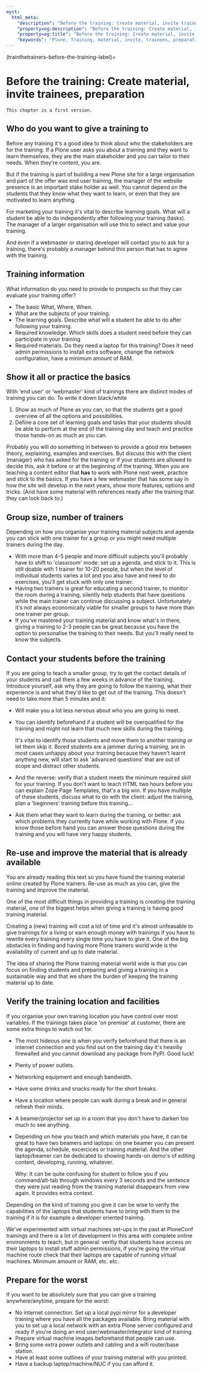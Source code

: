 ```yaml
---
myst:
  html_meta:
    "description": "Before the training: Create material, invite trainees, preparation"
    "property=og:description": "Before the training: Create material, invite trainees, preparation"
    "property=og:title": "Before the training: Create material, invite trainees, preparation"
    "keywords": "Plone, Training, material, invite, trainees, preparation"
---
```


(trainthetrainers-before-the-training-label)=

# Before the training: Create material, invite trainees, preparation

```{warning}
This chapter is a first version.
```

## Who do you want to give a training to

Before any training it's a good idea to think about who the stakeholders are for the training. If a Plone user asks you about a training and they want to learn themselves, they are the main stakeholder and you can tailor to their needs. When they're content, you are.

But if the training is part of building a new Plone site for a large organisation and part of the offer was end user training, the manager of the website presence is an important stake holder as well. You cannot depend on the students that they know what they want to learn, or even that they are motivated to learn anything.

For marketing your training it's vital to describe learning goals. What will a student be able to do independently after following your training (tasks). The manager of a larger organisation will use this to select and value your training.

And even if a webmaster or staring developer will contact you to ask for a training, there's probably a manager behind this person that has to agree with the training.

## Training information

What information do you need to provide to prospects so that they can evaluate your training offer?

- The basic What, Where, When.
- What are the subjects of your training.
- The learning goals. Describe what will a student be able to do after
  following your training.
- Required knowledge. Which skills does a student need before they can
  participate in your training
- Required materials. Do they need a laptop for this training? Does it need
  admin permissions to install extra software, change the network
  configuration, have a minimum amount of RAM.

## Show it all or practice the basics

With 'end user' or 'webmaster' kind of trainings there are distinct modes of training you can do. To write it down black/white

1. Show as much of Plone as you can, so that the students get a good overview of all the options and possibilities.
2. Define a core set of learning goals and tasks that your students should be able to perform at the end of the training day and teach and practice those hands-on as much as you can.

Probably you will do something in between to provide a good mix between theory, explaining, examples and exercises. But discuss this with the client (manager) who has asked for the training or if your students are allowed to decide this, ask it before or at the beginning of the training. When you are teaching a content editor that **has** to work with Plone next week, practice and stick to the basics. If you have a few webmaster that has some say in how the site will develop in the next years, show more features, options and tricks. (And have some material with references ready after the training that they can look back to.)

## Group size, number of trainers

Depending on how you organise your training material subjects and agenda you can stick with one trainer for a group or you might need multiple trainers during the day.

- With more than 4-5 people and more difficult subjects you'll probably have to
  shift to 'classroom' mode: set up a agenda, and stick to it. This is still
  doable with 1 trainer for 10-20 people, but when the level of individual
  students varies a lot and you also have and need to do exercises, you'll get
  stuck with only one trainer.
- Having two trainers is great for educating a second trainer, to monitor the
  room during a training, silently help students that have questions while the
  main trainer can continue discussing a subject. Unfortunately it's not always
  economically viable for smaller groups to have more than one trainer per group.
- If you've mastered your training material and know what's in there, giving a
  training to 2-3 people can be great because you have the option to
  personalise the training to their needs. But you'll really need to know the
  subjects.

## Contact your students before the training

If you are going to teach a smaller group, try to get the contact details of your students and call them a few weeks in advance of the training. Introduce yourself, ask why they are going to follow the training, what their experience is and what they'd like to get out of the training. This doesn't need to take more than 5 minutes and it:

- Will make you a lot less nervous about who you are going to meet.

- You can identify beforehand if a student will be overqualified for the
  training and might not learn that much new skills during the training.

  It's vital to identify those students and move them to another training or
  let them skip it. Bored students are a jammer during a training, are in most
  cases unhappy about your training because they haven't learnt anything new,
  will start to ask 'advanced questions' that are out of scope and distract
  other students.

- And the reverse: verify that a student meets the minimum required skill for
  your training. If you don't want to teach HTML two hours before you can
  explain Zope Page Templates, that's a big win. If you have multiple of these
  students, discuss what to do with the client: adjust the training, plan a
  'beginners' training before this training...

- Ask them what they want to learn during the training, or better: ask which
  problems they currently have while working with Plone. If you know those
  before hand you can answer those questions during the training and you will
  have very happy students.

## Re-use and improve the material that is already available

You are already reading this text so you have found the training material online created by Plone trainers. Re-use as much as you can, give the training and improve the material.

One of the most difficult things in providing a training is creating the training material, one of the biggest helps when giving a training is having good training material.

Creating a (new) training will cost a lot of time and it's almost unfeasable to give trainings for a living or earn enough money with trainings if you have to rewrite every training every single time you have to give it. One of the big obstacles in finding and having more Plone trainers world wide is the availability of current and up to date material.

The idea of sharing the Plone training material world wide is that you can focus on finding students and preparing and giving a training in a sustainable way and that we share the burden of keeping the training material up to date.

## Verify the training location and facilities

If you organise your own training location you have control over most variables. If the trainings takes place 'on premise' at customer, there are some extra things to watch out for.

- The most hideous one is when you verify beforehand that there is an internet connection and you find out on the training day it's heaviliy firewalled and you cannot download any package from PyPI. Good luck!

- Plenty of power outlets.

- Networking equipment and enough bandwidth.

- Have some drinks and snacks ready for the short breaks.

- Have a location where people can walk during a break and in general refresh
  their minds.

- A beamer/projector set up in a room that you don't have to darken too much to see
  anything.

- Depending on how you teach and which materials you have, it can be great to
  have two beamers and laptops: on one beamer you can present the agenda,
  schedule, excercices or training material. And the other laptop/beamer can be
  dedicated to showing hands-on demo's of editing content, developing, running,
  whatever.

  Why: It can be quite confusing for student to follow you if you
  command/alt-tab through windows every 3 seconds and the sentence they were
  just reading from the training material disappears from view again. It
  provides extra context.

Depending on the kind of training you give it can be wise to verify the capabilities of the laptops that students have to bring with them to the training if it is for example a developer oriented training.

We've experimented with virtual machines set-ups in the past at PloneConf trainings and there is a lot of development in this area with complete online environments to teach, but in general: verifiy that students have access on their laptops to install stuff admin permissions, if you're going the virtual machine route check that their laptops are capable of running virtual machines. Minimum amount or RAM, etc. etc.

## Prepare for the worst

If you want to be absolutely sure that you can give a training anywhere/anytime, prepare for the worst:

- No internet connection. Set up a local pypi mirror for a developer training
  where you have all the packages available. Bring material with you to set up
  a local network with an extra Plone server configured and ready if you're
  doing an end user/webmaster/integrator kind of training.
- Prepare virtual machine images beforehand that people can use.
- Bring some extra power outlets and cabling and a wifi router/base station.
- Have at least some outlines of your training material with you printed.
- Have a backup laptop/machine/NUC if you can afford it.
